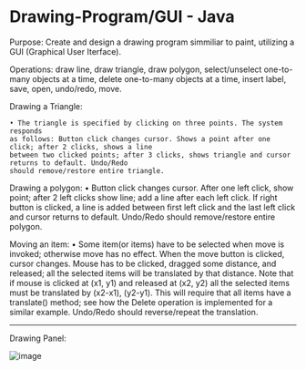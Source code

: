# Drawing-Program/GUI - Java

Purpose: Create and design a drawing program simmiliar to paint, utilizing a GUI (Graphical User Iterface).

Operations: draw line, draw triangle, draw polygon, select/unselect one-to-many objects at a time, delete one-to-many objects at a time, insert label, save, open, undo/redo, move.

Drawing a Triangle: 
    
    • The triangle is specified by clicking on three points. The system responds
    as follows: Button click changes cursor. Shows a point after one click; after 2 clicks, shows a line
    between two clicked points; after 3 clicks, shows triangle and cursor returns to default. Undo/Redo
    should remove/restore entire triangle.

Drawing a polygon:
  • Button click changes cursor. After one left click, show point; after 2 left clicks show line; add a line
    after each left click. If right button is clicked, a line is added between first left click and the last
    left click and cursor returns to default. Undo/Redo should remove/restore entire polygon.

Moving an item:
   • Some item(or items) have to be selected when move is invoked; otherwise move has no effect. When
    the move button is clicked, cursor changes. Mouse has to be clicked, dragged some distance, and
    released; all the selected items will be translated by that distance. Note that if mouse is clicked
    at (x1, y1) and released at (x2, y2) all the selected items must be translated by (x2-x1),
    (y2-y1). This will require that all items have a translate() method; see how the Delete operation
    is implemented for a similar example. Undo/Redo should reverse/repeat the translation.


----------------------------------------------------------------------------------------
Drawing Panel: 

![image](https://github.com/DWright91/Drawing-Program-GUI--Java/assets/94549091/09cec3fd-0f70-4339-a973-6140586c11fa)
